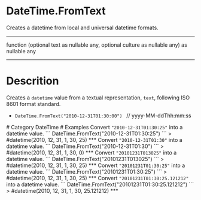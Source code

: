 ﻿# DateTime.FromText
Creates a datetime from local and universal datetime formats.
***
function (optional text as nullable any, optional culture as nullable any) as nullable any
***
# Descrition 
Creates a <code>datetime</code> value from a textual representation, <code>text</code>, following ISO 8601 format standard.
  <ul>
   <li> <code>DateTime.FromText("2010-12-31T01:30:00") </code> // yyyy-MM-ddThh:mm:ss </li>
  </ul>
# Category 
DateTime
# Examples 
Convert <code>"2010-12-31T01:30:25"</code> into a datetime value.
```
DateTime.FromText("2010-12-31T01:30:25")
```
> #datetime(2010, 12, 31, 1, 30, 25)
***
Convert <code>"2010-12-31T01:30"</code> into a datetime value.
```
DateTime.FromText("2010-12-31T01:30")
```
> #datetime(2010, 12, 31, 1, 30, 0)
***
Convert <code>"20101231T013025"</code> into a datetime value.
```
DateTime.FromText("20101231T013025")
```
> #datetime(2010, 12, 31, 1, 30, 25)
***
Convert <code>"20101231T01:30:25"</code> into a datetime value.
```
DateTime.FromText("20101231T01:30:25")
```
> #datetime(2010, 12, 31, 1, 30, 25)
***
Convert <code>"20101231T01:30:25.121212"</code> into a datetime value.
```
DateTime.FromText("20101231T01:30:25.121212")
```
> #datetime(2010, 12, 31, 1, 30, 25.121212)
***
